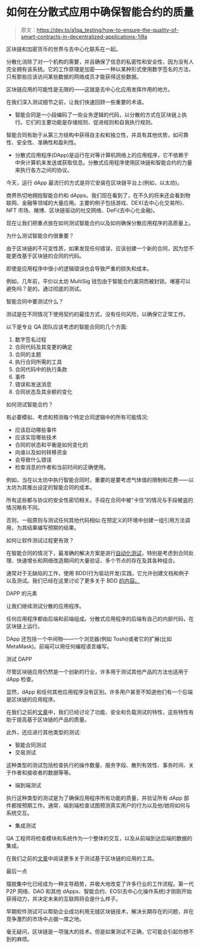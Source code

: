 # 如何在分散式应用中确保智能合约的质量

> 原文：<https://dev.to/a1qa_testing/how-to-ensure-the-quality-of-smart-contracts-in-decentralized-applications-1j9a>

区块链和加密货币的世界与去中心化联系在一起。

分散化消除了对一个机构的需要，并且确保了信息的私密性和安全性，因为没有人完全拥有该系统。它的工作原理是加密——一种以某种形式使用数字签名的方法，只有那些应该访问某些数据的网络成员才能获得这些数据。

区块链应用的可能性是无限的——这就是去中心化应用发挥作用的地方。

在我们深入测试细节之前，让我们快速回顾一些重要的术语。

*   智能合同是一小段编码了一些业务逻辑的代码，以分散的方式在区块链上执行。它们的主要功能是存储规则、促进规则和自我执行规则。

智能合同有助于从第三方结构中获得自主权和独立性，并具有其他优势，如可靠性、安全性、准确性和盈利性。

*   分散式应用程序(DApp)是运行在对等计算机网络上的应用程序，它不依赖于中央计算机来发送或获取信息。分散式应用程序使用区块链和智能合约的力量来执行各方之间的协议。

今天，运行 dApp 最流行的方式是将它安装在区块链平台上(例如，以太坊)。

商界热切地拥抱智能合约和 dApps。我们现在看到了，在不久的将来还会看到物联网、金融等领域的大量应用。主要的例子包括游戏、DEX(去中心化交易所)、NFT 市场、赌博、区块链驱动的社交网络、DeFi(去中心化金融)。

现在让我们把重点放在如何测试智能合约以及如何确保分散应用程序的高质量上。

为什么测试智能合约很重要？

由于区块链的不可变性质，如果发现任何错误，应该创建一个新的合同，因为您不能更改基于区块链的合同的代码。

即使是应用程序中很小的逻辑错误也会导致严重的损失和成本。

例如，几年前，平价以太坊 MultiSig 钱包由于智能合约漏洞而被封锁。堵塞可以避免吗？是的。通过彻底的测试。

智能合同中要测试什么？

测试是在不同情况下使用契约的最佳方式，没有任何风险，以确保它正常工作。

以下是专业 QA 团队应该考虑的智能合同的几个方面:

1.  数字签名过程
2.  合同代码及其变更的确定
3.  合同的主题
4.  执行合同所需的工具
5.  合同代码中的执行条款
6.  事件
7.  错误和发送消息
8.  合同状态及其余额的变化

如何测试智能合约？

有必要模拟、考虑和预测每个特定合同逻辑中的所有可能情况:

*   应该启动哪些事件
*   应该实现哪些技术
*   合同的状态和平衡是如何变化的
*   向谁以及如何转移资金
*   会导致什么错误
*   检查消息的作者和当前时间的正确使用。

例如，当在以太坊中执行智能合同时，重要的是要考虑气体值的限制和花费——以太坊为其推出设定的智能合同的成本。

所有这些都与协议的安全性密切相关。手段在合同中被“卡住”的情况与手段被盗的情况略有不同。

否则，一般原则与测试任何其他代码相似:在预定义的环境中创建一组引用方法调用，为其结果编写预期的结果。

如何让软件测试过程更有效？

在智能合同的情况下，最准确的解决方案是进行[自动化测试](https://www.a1qa.com/services/testing_automation/)，特别是考虑到合同处理、快速增长和网络改造期间的大量验证、多个节点的存在及其各种组合。

通常对于无缺陷的工作，使用 BDD(行为驱动开发)实践，它允许创建文档和例子以及测试。我们已经在这里讨论了更多关于 BDD [的内容。](https://www.a1qa.com/blog/building-test-automation-solution-in-behavior-driven-development-environment/)

DAPP 的元素

让我们继续测试分散的应用程序。

任何应用程序都由后端和前端组成。分散式应用程序的后端有自己的内部代码，在区块链上运行。

DApp 还包括一个中间物——一个浏览器(例如 Toshi)或者它的扩展(比如 MetaMask)。前端可以用任何编程语言编写。

测试 DAPP

尽管区块链应用仍然是一个创新的行业，许多用于测试其他产品的方法也适用于 dApp 检查。

显然，dApp 和任何其他应用程序没有区别。许多用户甚至不知道他们有一个后端是区块链的应用程序。

在我们之前的[文章](https://www.a1qa.com/blog/specifics-of-testing-blockchain-based-apps/)中，我们已经讨论了功能、安全和负载测试的特性，这些特性有助于提高基于区块链的产品的质量。

此外，还应进行其他类型的测试:

*   智能合同测试
*   交易测试

这种类型的测试包括检查执行的操作数量、服务字段、散列有效性、事务时间、关于作者和接收者的数据等等。

*   端到端测试

执行这种类型的测试是为了确保应用程序所有功能的质量，并验证所有 dApp 部件都按预期工作。通常，端到端检查试图预测真实用户的行为以及他/她将如何与系统交互。

*   集成测试

QA 工程师将检查模块和系统作为一个整体的交互，以及从前端到达后端的数据的集成。

在我们之前的[文章](https://www.a1qa.com/blog/specifics-of-testing-blockchain-based-apps/)中阅读更多关于测试基于区块链的应用的工具。

最后一点

摆脱集中化已经成为一种主导趋势，并极大地改变了许多行业的工作流程。第一代 P2P 网络、DAO 和其他 dApps、智能合约、EOS(去中心化操作系统)才刚刚开始获得动力，并决定未来的互联网将会是什么样子。

早期软件测试可以帮助企业成功利用无缝区块链技术，解决长期存在的问题，并在竞争激烈的市场中占据一席之地。

毫无疑问，区块链是一项强大的技术。但是如果测试不正确，它可能会引起你想不到的麻烦。